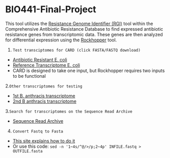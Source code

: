 # BIO441-Final-Project
This tool utilizes the [Resistance Genome Identifier (RGI)](https://card.mcmaster.ca/analyze/rgi) tool within the Comprehensive Antibiotic Resistance Database to find expressed antibiotic resistance genes from transcriptomic data. These genes are then analyzed for differential expression using the [Rockhopper](https://cs.wellesley.edu/~btjaden/Rockhopper/) tool.

1. `Test transciptomes for CARD (click FASTA/FASTQ download)`
- [Antibiotic Resistant E. coli](https://trace.ncbi.nlm.nih.gov/Traces/?view=run_browser&acc=SRR2362898&display=metadata)
- [Reference Transcriptome E. coli](https://trace.ncbi.nlm.nih.gov/Traces/?view=run_browser&acc=SRR22250267&display=download)
- CARD is designed to take one input, but Rockhopper requires two inputs to be functional

2.`Other transcriptomes for testing`
- [1st B. anthracis transcriptome](https://trace.ncbi.nlm.nih.gov/Traces/?view=run_browser&acc=SRR028684&display=metadata)
- [2nd B anthracis transcriptome](https://trace.ncbi.nlm.nih.gov/Traces/?view=run_browser&acc=SRR028685&display=metadata)

3.`Search for transcriptomes on the Sequence Read Archive`
- [Sequence Read Archive](https://www.ncbi.nlm.nih.gov/sra) 

4. `Convert Fastq to Fasta`
- [This site explains how to do it](https://bioinformaticsworkbook.org/dataWrangling/fastaq-manipulations/converting-fastq-format-to-fasta.html#gsc.tab=0)
- Or use this code: `sed -n '1~4s/^@/>/p;2~4p' INFILE.fastq > OUTFILE.fasta`
